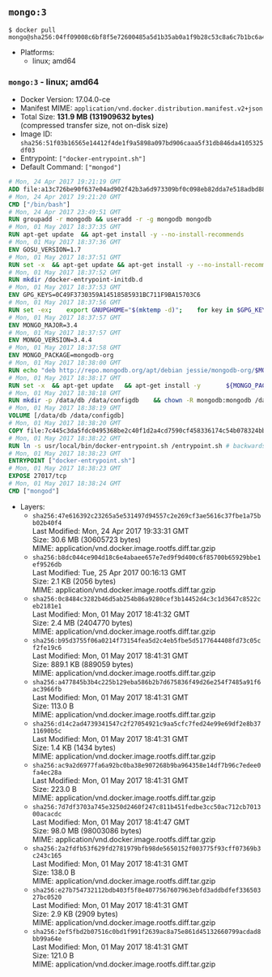 ## `mongo:3`

```console
$ docker pull mongo@sha256:04ff09008c6bf8f5e72600485a5d1b35ab0a1f9b28c53c8a6c7b1bc6a4189250
```

-	Platforms:
	-	linux; amd64

### `mongo:3` - linux; amd64

-	Docker Version: 17.04.0-ce
-	Manifest MIME: `application/vnd.docker.distribution.manifest.v2+json`
-	Total Size: **131.9 MB (131909632 bytes)**  
	(compressed transfer size, not on-disk size)
-	Image ID: `sha256:51f03b16565e14412f4de1f9a5898a097bd906caaa5f31db846da4105325df03`
-	Entrypoint: `["docker-entrypoint.sh"]`
-	Default Command: `["mongod"]`

```dockerfile
# Mon, 24 Apr 2017 19:21:19 GMT
ADD file:a13c726be90f637e04ad902f42b3a6d973309bf0c098eb82dda7e518adbd8833 in / 
# Mon, 24 Apr 2017 19:21:20 GMT
CMD ["/bin/bash"]
# Mon, 24 Apr 2017 23:49:51 GMT
RUN groupadd -r mongodb && useradd -r -g mongodb mongodb
# Mon, 01 May 2017 18:37:35 GMT
RUN apt-get update 	&& apt-get install -y --no-install-recommends 		ca-certificates 		jq 		numactl 	&& rm -rf /var/lib/apt/lists/*
# Mon, 01 May 2017 18:37:36 GMT
ENV GOSU_VERSION=1.7
# Mon, 01 May 2017 18:37:51 GMT
RUN set -x 	&& apt-get update && apt-get install -y --no-install-recommends wget && rm -rf /var/lib/apt/lists/* 	&& wget -O /usr/local/bin/gosu "https://github.com/tianon/gosu/releases/download/$GOSU_VERSION/gosu-$(dpkg --print-architecture)" 	&& wget -O /usr/local/bin/gosu.asc "https://github.com/tianon/gosu/releases/download/$GOSU_VERSION/gosu-$(dpkg --print-architecture).asc" 	&& export GNUPGHOME="$(mktemp -d)" 	&& gpg --keyserver ha.pool.sks-keyservers.net --recv-keys B42F6819007F00F88E364FD4036A9C25BF357DD4 	&& gpg --batch --verify /usr/local/bin/gosu.asc /usr/local/bin/gosu 	&& rm -r "$GNUPGHOME" /usr/local/bin/gosu.asc 	&& chmod +x /usr/local/bin/gosu 	&& gosu nobody true 	&& apt-get purge -y --auto-remove wget
# Mon, 01 May 2017 18:37:52 GMT
RUN mkdir /docker-entrypoint-initdb.d
# Mon, 01 May 2017 18:37:53 GMT
ENV GPG_KEYS=0C49F3730359A14518585931BC711F9BA15703C6
# Mon, 01 May 2017 18:37:56 GMT
RUN set -ex; 	export GNUPGHOME="$(mktemp -d)"; 	for key in $GPG_KEYS; do 		gpg --keyserver ha.pool.sks-keyservers.net --recv-keys "$key"; 	done; 	gpg --export $GPG_KEYS > /etc/apt/trusted.gpg.d/mongodb.gpg; 	rm -r "$GNUPGHOME"; 	apt-key list
# Mon, 01 May 2017 18:37:57 GMT
ENV MONGO_MAJOR=3.4
# Mon, 01 May 2017 18:37:57 GMT
ENV MONGO_VERSION=3.4.4
# Mon, 01 May 2017 18:37:58 GMT
ENV MONGO_PACKAGE=mongodb-org
# Mon, 01 May 2017 18:38:00 GMT
RUN echo "deb http://repo.mongodb.org/apt/debian jessie/mongodb-org/$MONGO_MAJOR main" > /etc/apt/sources.list.d/mongodb-org.list
# Mon, 01 May 2017 18:38:17 GMT
RUN set -x 	&& apt-get update 	&& apt-get install -y 		${MONGO_PACKAGE}=$MONGO_VERSION 		${MONGO_PACKAGE}-server=$MONGO_VERSION 		${MONGO_PACKAGE}-shell=$MONGO_VERSION 		${MONGO_PACKAGE}-mongos=$MONGO_VERSION 		${MONGO_PACKAGE}-tools=$MONGO_VERSION 	&& rm -rf /var/lib/apt/lists/* 	&& rm -rf /var/lib/mongodb 	&& mv /etc/mongod.conf /etc/mongod.conf.orig
# Mon, 01 May 2017 18:38:18 GMT
RUN mkdir -p /data/db /data/configdb 	&& chown -R mongodb:mongodb /data/db /data/configdb
# Mon, 01 May 2017 18:38:19 GMT
VOLUME [/data/db /data/configdb]
# Mon, 01 May 2017 18:38:20 GMT
COPY file:7c445c3da5fdc0495368be2c40f1d2a4cd7590cf458336174c54b078324bb71f in /usr/local/bin/ 
# Mon, 01 May 2017 18:38:22 GMT
RUN ln -s usr/local/bin/docker-entrypoint.sh /entrypoint.sh # backwards compat
# Mon, 01 May 2017 18:38:23 GMT
ENTRYPOINT ["docker-entrypoint.sh"]
# Mon, 01 May 2017 18:38:23 GMT
EXPOSE 27017/tcp
# Mon, 01 May 2017 18:38:24 GMT
CMD ["mongod"]
```

-	Layers:
	-	`sha256:47e616392c23265a5e531497d94557c2e269cf3ae5616c37fbe1a75bb02b40f4`  
		Last Modified: Mon, 24 Apr 2017 19:33:31 GMT  
		Size: 30.6 MB (30605723 bytes)  
		MIME: application/vnd.docker.image.rootfs.diff.tar.gzip
	-	`sha256:b8dc044ce904d18c6e4abaee657e7ed9f9d400c6f85700b65929bbe1ef9526db`  
		Last Modified: Tue, 25 Apr 2017 00:16:13 GMT  
		Size: 2.1 KB (2056 bytes)  
		MIME: application/vnd.docker.image.rootfs.diff.tar.gzip
	-	`sha256:0c8484c3282b46d5ab254b86a9280cef3b14452d4c3c1d3647c8522ceb2181e1`  
		Last Modified: Mon, 01 May 2017 18:41:32 GMT  
		Size: 2.4 MB (2404770 bytes)  
		MIME: application/vnd.docker.image.rootfs.diff.tar.gzip
	-	`sha256:b95d3755f06a0214f73154fea5d2c4eb5fbe5d5177644408fd73c05cf2fe19c6`  
		Last Modified: Mon, 01 May 2017 18:41:31 GMT  
		Size: 889.1 KB (889059 bytes)  
		MIME: application/vnd.docker.image.rootfs.diff.tar.gzip
	-	`sha256:a477845b3b4c225b129eba586b2b7d675836f49d26e254f7485a91f6ac3966fb`  
		Last Modified: Mon, 01 May 2017 18:41:31 GMT  
		Size: 113.0 B  
		MIME: application/vnd.docker.image.rootfs.diff.tar.gzip
	-	`sha256:d14c2ad4739341547c2f27054921c9aa5cfc7fed24e99e69df2e8b3711690b5c`  
		Last Modified: Mon, 01 May 2017 18:41:31 GMT  
		Size: 1.4 KB (1434 bytes)  
		MIME: application/vnd.docker.image.rootfs.diff.tar.gzip
	-	`sha256:ac9a2d6977fa6a92bc0ba38e907268b9ba964358e14df7b96c7edee0fa4ec28a`  
		Last Modified: Mon, 01 May 2017 18:41:31 GMT  
		Size: 223.0 B  
		MIME: application/vnd.docker.image.rootfs.diff.tar.gzip
	-	`sha256:7d7df3703a745e3250d2460f247c811b451fedbe3cc50ac712cb701300acacdc`  
		Last Modified: Mon, 01 May 2017 18:41:47 GMT  
		Size: 98.0 MB (98003086 bytes)  
		MIME: application/vnd.docker.image.rootfs.diff.tar.gzip
	-	`sha256:2a2fdfb53f629fd2781979bfb98de5650152f003775f93cff07369b3c243c165`  
		Last Modified: Mon, 01 May 2017 18:41:31 GMT  
		Size: 138.0 B  
		MIME: application/vnd.docker.image.rootfs.diff.tar.gzip
	-	`sha256:e27b754732112bdb403f5f8e4077567607963ebfd3addbdfef33650327bc0520`  
		Last Modified: Mon, 01 May 2017 18:41:31 GMT  
		Size: 2.9 KB (2909 bytes)  
		MIME: application/vnd.docker.image.rootfs.diff.tar.gzip
	-	`sha256:2ef5fbd2b07516c0bd1f991f2639ac8a75e861d45132660799acdad8bb99a64e`  
		Last Modified: Mon, 01 May 2017 18:41:31 GMT  
		Size: 121.0 B  
		MIME: application/vnd.docker.image.rootfs.diff.tar.gzip
